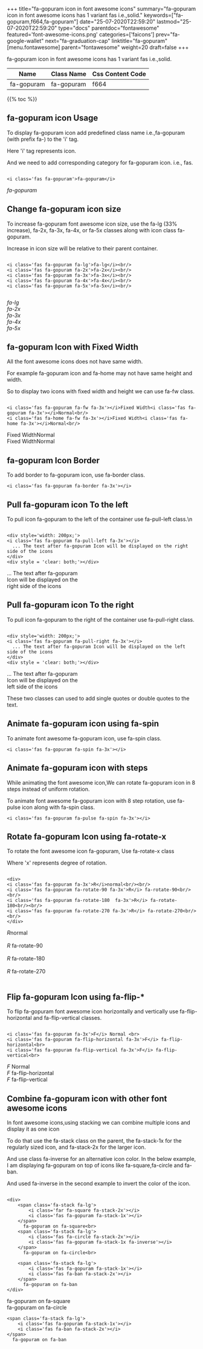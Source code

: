 +++
title="fa-gopuram icon in font awesome icons"
summary="fa-gopuram icon in font awesome icons has 1 variant fas i.e.,solid."
keywords=["fa-gopuram,f664,fa-gopuram"]
date="25-07-2020T22:59:20"
lastmod="25-07-2020T22:59:20"
type="docs"
parentdoc="fontawesome"
featured='font-awesome-icons.png'
categories=['faicons']
prev="fa-google-wallet"
next="fa-graduation-cap"
linktitle="fa-gopuram"
[menu.fontawesome]
parent="fontawesome"
weight=20
draft=false
+++


fa-gopuram icon in font awesome icons has 1 variant fas i.e.,solid.

<div class='table-responsive'><table class='table'><thead><tr><th>Name</th><th>Class Name</th><th>Css Content Code</th></tr></thead><tbody><tr><td>fa-gopuram</td><td>fa-gopuram</td><td>f664</td></tr></tbody></table></div>


{{% toc %}}


## fa-gopuram icon Usage

To display fa-gopuram icon add predefined class name i.e.,fa-gopuram (with prefix fa-) to the 'i' tag.

Here 'i' tag represents icon.

And we need to add corresponding category for fa-gopuram icon. i.e., fas.


```

<i class='fas fa-gopuram'>fa-gopuram</i>
```

<i class='fas fa-gopuram'>fa-gopuram</i>




## Change fa-gopuram icon size
To increase fa-gopuram font awesome icon size, use the fa-lg (33% increase), fa-2x, fa-3x, fa-4x, or fa-5x classes along with icon class fa-gopuram.

Increase in icon size will be relative to their parent container. 

```

<i class='fas fa-gopuram fa-lg'>fa-lg</i><br/>
<i class='fas fa-gopuram fa-2x'>fa-2x</i><br/>
<i class='fas fa-gopuram fa-3x'>fa-3x</i><br/>
<i class='fas fa-gopuram fa-4x'>fa-4x</i><br/>
<i class='fas fa-gopuram fa-5x'>fa-5x</i><br/>
            
```

<i class='fas fa-gopuram fa-lg'>fa-lg</i><br/>
<i class='fas fa-gopuram fa-2x'>fa-2x</i><br/>
<i class='fas fa-gopuram fa-3x'>fa-3x</i><br/>
<i class='fas fa-gopuram fa-4x'>fa-4x</i><br/>
<i class='fas fa-gopuram fa-5x'>fa-5x</i><br/>
            



## fa-gopuram Icon with Fixed Width 

All the font awesome icons does not have same width.

For example fa-gopuram icon and fa-home may not have same height and width.

So to display two icons with fixed width and height we can use fa-fw class.


```

<i class='fas fa-gopuram fa-fw fa-3x'></i>Fixed Width<i class='fas fa-gopuram fa-3x'></i>Normal<br/>
<i class='fas fa-home fa-fw fa-3x'></i>Fixed Width<i class='fas fa-home fa-3x'></i>Normal<br/>
```

<i class='fas fa-gopuram fa-fw fa-3x'></i>Fixed Width<i class='fas fa-gopuram fa-3x'></i>Normal<br/>
<i class='fas fa-home fa-fw fa-3x'></i>Fixed Width<i class='fas fa-home fa-3x'></i>Normal<br/>



## fa-gopuram Icon Border 

To add border to fa-gopuram icon, use fa-border class.


```
<i class='fas fa-gopuram fa-border fa-3x'></i>

```
<i class='fas fa-gopuram fa-border fa-3x'></i>





## Pull fa-gopuram icon To the left

To pull icon fa-gopuram to the left of the container use fa-pull-left class.\n

```

<div style='width: 200px;'>
<i class='fas fa-gopuram fa-pull-left fa-3x'></i>
  ... The text after fa-gopuram Icon will be displayed on the right side of the icons
</div>
<div style = 'clear: both;'></div>
```

<div style='width: 200px;'>
<i class='fas fa-gopuram fa-pull-left fa-3x'></i>
  ... The text after fa-gopuram Icon will be displayed on the right side of the icons
</div>
<div style = 'clear: both;'></div>




## Pull fa-gopuram icon To the right
To pull icon fa-gopuram to the right of the container use fa-pull-right class.

```

<div style='width: 200px;'>
<i class='fas fa-gopuram fa-pull-right fa-3x'></i>
  ... The text after fa-gopuram Icon will be displayed on the left side of the icons
</div>
<div style = 'clear: both;'></div>
```

<div style='width: 200px;'>
<i class='fas fa-gopuram fa-pull-right fa-3x'></i>
  ... The text after fa-gopuram Icon will be displayed on the left side of the icons
</div>
<div style = 'clear: both;'></div>

These two classes can used to add single quotes or double quotes to the text.


## Animate fa-gopuram icon using fa-spin
To animate font awesome fa-gopuram icon, use fa-spin class.

```
<i class='fas fa-gopuram fa-spin fa-3x'></i>
```
<i class='fas fa-gopuram fa-spin fa-3x'></i>




## Animate fa-gopuram icon with steps
While animating the font awesome icon,We can rotate fa-gopuram icon in 8 steps instead of uniform rotation.

To animate font awesome fa-gopuram icon with 8 step rotation, use fa-pulse icon along with fa-spin class.


```
<i class='fas fa-gopuram fa-pulse fa-spin fa-3x'></i>

```
<i class='fas fa-gopuram fa-pulse fa-spin fa-3x'></i>





## Rotate fa-gopuram Icon using fa-rotate-x
To rotate the font awesome icon fa-gopuram, Use fa-rotate-x class

Where 'x' represents degree of rotation.


```

<div>
<i class='fas fa-gopuram fa-3x'>R</i>normal<br/><br/>
<i class='fas fa-gopuram fa-rotate-90 fa-3x'>R</i> fa-rotate-90<br/><br/> 
<i class='fas fa-gopuram fa-rotate-180  fa-3x'>R</i> fa-rotate-180<br/><br/> 
<i class='fas fa-gopuram fa-rotate-270 fa-3x'>R</i> fa-rotate-270<br/><br/>
</div>
```

<div>
<i class='fas fa-gopuram fa-3x'>R</i>normal<br/><br/>
<i class='fas fa-gopuram fa-rotate-90 fa-3x'>R</i> fa-rotate-90<br/><br/> 
<i class='fas fa-gopuram fa-rotate-180  fa-3x'>R</i> fa-rotate-180<br/><br/> 
<i class='fas fa-gopuram fa-rotate-270 fa-3x'>R</i> fa-rotate-270<br/><br/>
</div>




## Flip fa-gopuram Icon using fa-flip-*
To flip fa-gopuram font awesome icon horizontally and vertically use fa-flip-horizontal and fa-flip-vertical classes. 

```

<i class='fas fa-gopuram fa-3x'>F</i> Normal <br>
<i class='fas fa-gopuram fa-flip-horizontal fa-3x'>F</i> fa-flip-horizontal<br>
<i class='fas fa-gopuram fa-flip-vertical fa-3x'>F</i> fa-flip-vertical<br>
```

<i class='fas fa-gopuram fa-3x'>F</i> Normal <br>
<i class='fas fa-gopuram fa-flip-horizontal fa-3x'>F</i> fa-flip-horizontal<br>
<i class='fas fa-gopuram fa-flip-vertical fa-3x'>F</i> fa-flip-vertical<br>




## Combine fa-gopuram icon with other font awesome icons
In font awesome icons,using stacking we can combine multiple icons and display it as one icon 

To do that use the fa-stack class on the parent, the fa-stack-1x for the regularly sized icon, and fa-stack-2x for the larger icon.

And use class fa-inverse for an alternative icon color. 
In the below example, I am displaying fa-gopuram on top of icons like fa-square,fa-circle and fa-ban.

And used fa-inverse in the second example to invert the color of the icon.

```

<div>
    <span class='fa-stack fa-lg'>
        <i class='far fa-square fa-stack-2x'></i>
        <i class='fas fa-gopuram fa-stack-1x'></i>
    </span>
      fa-gopuram on fa-square<br>
    <span class='fa-stack fa-lg'>
        <i class='fas fa-circle fa-stack-2x'></i>
        <i class='fas fa-gopuram fa-stack-1x fa-inverse'></i>
    </span>
      fa-gopuram on fa-circle<br>

    <span class='fa-stack fa-lg'>
        <i class='fas fa-gopuram fa-stack-1x'></i>
        <i class='fas fa-ban fa-stack-2x'></i>
    </span>
      fa-gopuram on fa-ban
</div>
```

<div>
    <span class='fa-stack fa-lg'>
        <i class='far fa-square fa-stack-2x'></i>
        <i class='fas fa-gopuram fa-stack-1x'></i>
    </span>
      fa-gopuram on fa-square<br>
    <span class='fa-stack fa-lg'>
        <i class='fas fa-circle fa-stack-2x'></i>
        <i class='fas fa-gopuram fa-stack-1x fa-inverse'></i>
    </span>
      fa-gopuram on fa-circle<br>

    <span class='fa-stack fa-lg'>
        <i class='fas fa-gopuram fa-stack-1x'></i>
        <i class='fas fa-ban fa-stack-2x'></i>
    </span>
      fa-gopuram on fa-ban
</div>






